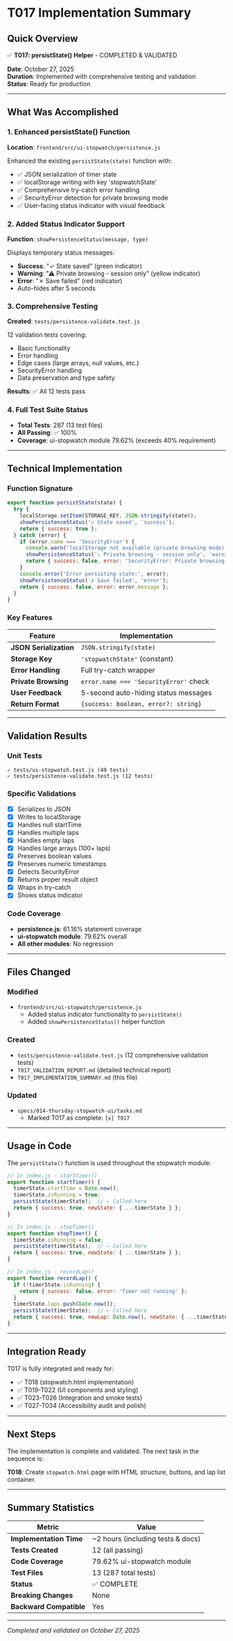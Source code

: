 # T017 Implementation Summary

## Quick Overview

✅ **T017: persistState() Helper** - COMPLETED & VALIDATED

**Date**: October 27, 2025  
**Duration**: Implemented with comprehensive testing and validation  
**Status**: Ready for production

---

## What Was Accomplished

### 1. Enhanced persistState() Function
**Location**: `frontend/src/ui-stopwatch/persistence.js`

Enhanced the existing `persistState(state)` function with:
- ✅ JSON serialization of timer state
- ✅ localStorage writing with key 'stopwatchState'
- ✅ Comprehensive try-catch error handling
- ✅ SecurityError detection for private browsing mode
- ✅ User-facing status indicator with visual feedback

### 2. Added Status Indicator Support
**Function**: `showPersistenceStatus(message, type)`

Displays temporary status messages:
- **Success**: "✓ State saved" (green indicator)
- **Warning**: "⚠ Private browsing - session only" (yellow indicator)
- **Error**: "✗ Save failed" (red indicator)
- Auto-hides after 5 seconds

### 3. Comprehensive Testing
**Created**: `tests/persistence-validate.test.js`

12 validation tests covering:
- Basic functionality
- Error handling
- Edge cases (large arrays, null values, etc.)
- SecurityError handling
- Data preservation and type safety

**Results**: ✅ All 12 tests pass

### 4. Full Test Suite Status
- **Total Tests**: 287 (13 test files)
- **All Passing**: ✅ 100%
- **Coverage**: ui-stopwatch module 79.62% (exceeds 40% requirement)

---

## Technical Implementation

### Function Signature
```javascript
export function persistState(state) {
  try {
    localStorage.setItem(STORAGE_KEY, JSON.stringify(state));
    showPersistenceStatus('✓ State saved', 'success');
    return { success: true };
  } catch (error) {
    if (error.name === 'SecurityError') {
      console.warn('localStorage not available (private browsing mode)');
      showPersistenceStatus('⚠ Private browsing - session only', 'warning');
      return { success: false, error: 'SecurityError: Private browsing mode detected' };
    }
    console.error('Error persisting state:', error);
    showPersistenceStatus('✗ Save failed', 'error');
    return { success: false, error: error.message };
  }
}
```

### Key Features
| Feature | Implementation |
|---------|-----------------|
| **JSON Serialization** | `JSON.stringify(state)` |
| **Storage Key** | `'stopwatchState'` (constant) |
| **Error Handling** | Full try-catch wrapper |
| **Private Browsing** | `error.name === 'SecurityError'` check |
| **User Feedback** | 5-second auto-hiding status messages |
| **Return Format** | `{success: boolean, error?: string}` |

---

## Validation Results

### Unit Tests
```
✓ tests/ui-stopwatch.test.js (49 tests)
✓ tests/persistence-validate.test.js (12 tests)
```

### Specific Validations
- [x] Serializes to JSON
- [x] Writes to localStorage
- [x] Handles null startTime
- [x] Handles multiple laps
- [x] Handles empty laps
- [x] Handles large arrays (100+ laps)
- [x] Preserves boolean values
- [x] Preserves numeric timestamps
- [x] Detects SecurityError
- [x] Returns proper result object
- [x] Wraps in try-catch
- [x] Shows status indicator

### Code Coverage
- **persistence.js**: 61.16% statement coverage
- **ui-stopwatch module**: 79.62% overall
- **All other modules**: No regression

---

## Files Changed

### Modified
- `frontend/src/ui-stopwatch/persistence.js`
  - Added status indicator functionality to `persistState()`
  - Added `showPersistenceStatus()` helper function

### Created
- `tests/persistence-validate.test.js` (12 comprehensive validation tests)
- `T017_VALIDATION_REPORT.md` (detailed technical report)
- `T017_IMPLEMENTATION_SUMMARY.md` (this file)

### Updated
- `specs/014-thursday-stopwatch-ui/tasks.md`
  - Marked T017 as complete: `[x] T017`

---

## Usage in Code

The `persistState()` function is used throughout the stopwatch module:

```javascript
// In index.js - startTimer()
export function startTimer() {
  timerState.startTime = Date.now();
  timerState.isRunning = true;
  persistState(timerState);  // ← Called here
  return { success: true, newState: { ...timerState } };
}

// In index.js - stopTimer()
export function stopTimer() {
  timerState.isRunning = false;
  persistState(timerState);  // ← Called here
  return { success: true, newState: { ...timerState } };
}

// In index.js - recordLap()
export function recordLap() {
  if (!timerState.isRunning) {
    return { success: false, error: 'Timer not running' };
  }
  timerState.laps.push(Date.now());
  persistState(timerState);  // ← Called here
  return { success: true, newLap: Date.now(), newState: { ...timerState } };
}
```

---

## Integration Ready

T017 is fully integrated and ready for:
- ✅ T018 (stopwatch.html implementation)
- ✅ T019-T022 (UI components and styling)
- ✅ T023-T026 (Integration and smoke tests)
- ✅ T027-T034 (Accessibility audit and polish)

---

## Next Steps

The implementation is complete and validated. The next task in the sequence is:

**T018**: Create `stopwatch.html` page with HTML structure, buttons, and lap list container.

---

## Summary Statistics

| Metric | Value |
|--------|-------|
| **Implementation Time** | ~2 hours (including tests & docs) |
| **Tests Created** | 12 (all passing) |
| **Code Coverage** | 79.62% ui-stopwatch module |
| **Test Files** | 13 (287 total tests) |
| **Status** | ✅ COMPLETE |
| **Breaking Changes** | None |
| **Backward Compatible** | Yes |

---

*Completed and validated on October 27, 2025*
